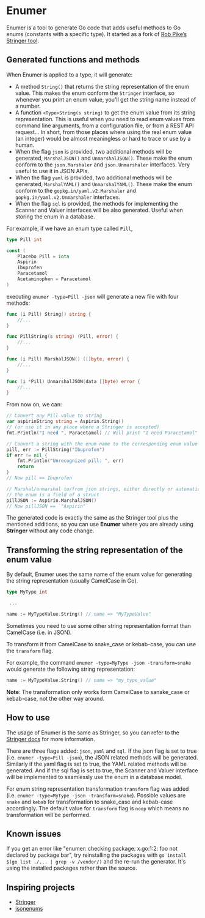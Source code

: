 # Enumer
Enumer is a tool to generate Go code that adds useful methods to Go enums (constants with a specific type).
It started as a fork of [Rob Pike’s Stringer tool](https://godoc.org/golang.org/x/tools/cmd/stringer).

## Generated functions and methods
When Enumer is applied to a type, it will generate:

* A method `String()` that returns the string representation of the enum value. This makes the enum conform
the `Stringer` interface, so whenever you print an enum value, you'll get the string name instead of a number.
* A function `<Type>String(s string)` to get the enum value from its string representation. This is useful
when you need to read enum values from command line arguments, from a configuration file, or
from a REST API request... In short, from those places where using the real enum value (an integer) would
be almost meaningless or hard to trace or use by a human.
* When the flag `json` is provided, two additional methods will be generated, `MarshalJSON()` and `UnmarshalJSON()`. These make
the enum conform to the `json.Marshaler` and `json.Unmarshaler` interfaces. Very useful to use it in JSON APIs.
* When the flag `yaml` is provided, two additional methods will be generated, `MarshalYAML()` and `UnmarshalYAML()`. These make
the enum conform to the `gopkg.in/yaml.v2.Marshaler` and `gopkg.in/yaml.v2.Unmarshaler` interfaces.
* When the flag `sql` is provided, the methods for implementing the Scanner and Valuer interfaces will be also generated.
Useful when storing the enum in a database.

For example, if we have an enum type called `Pill`,
```go
type Pill int

const (
	Placebo Pill = iota
	Aspirin
	Ibuprofen
	Paracetamol
	Acetaminophen = Paracetamol
)
```
executing `enumer -type=Pill -json` will generate a new file with four methods:
```go
func (i Pill) String() string {
    //...
}

func PillString(s string) (Pill, error) {
    //...
}

func (i Pill) MarshalJSON() ([]byte, error) {
	//...
}

func (i *Pill) UnmarshalJSON(data []byte) error {
	//...
}
```
From now on, we can:
```go
// Convert any Pill value to string
var aspirinString string = Aspirin.String()
// (or use it in any place where a Stringer is accepted)
fmt.Println("I need ", Paracetamol) // Will print "I need Paracetamol"

// Convert a string with the enum name to the corresponding enum value
pill, err := PillString("Ibuprofen")
if err != nil {
    fmt.Println("Unrecognized pill: ", err)
    return
}
// Now pill == Ibuprofen

// Marshal/unmarshal to/from json strings, either directly or automatically when
// the enum is a field of a struct
pillJSON := Aspirin.MarshalJSON()
// Now pillJSON == `"Aspirin"`
```

The generated code is exactly the same as the Stringer tool plus the mentioned additions, so you can use
**Enumer** where you are already using **Stringer** without any code change.

## Transforming the string representation of the enum value

By default, Enumer uses the same name of the enum value for generating the string representation (usually CamelCase in Go).

```go
type MyType int

 ...

name := MyTypeValue.String() // name => "MyTypeValue"
```

Sometimes you need to use some other string representation format than CamelCase (i.e. in JSON).

To transform it from CamelCase to snake_case or kebab-case, you can use the `transform` flag.

For example, the command `enumer -type=MyType -json -transform=snake` would generate the following string representation:

```go
name := MyTypeValue.String() // name => "my_type_value"
```
**Note**: The transformation only works form CamelCase to sanake_case or kebab-case, not the other way around.

## How to use
The usage of Enumer is the same as Stringer, so you can refer to the [Stringer docs](https://godoc.org/golang.org/x/tools/cmd/stringer)
for more information.

There are three flags added: `json`, `yaml` and `sql`. If the json flag is set to true (i.e. `enumer -type=Pill -json`),
the JSON related methods will be generated. Similarly if the yaml flag is set to true,
the YAML related methods will be generated. And if the sql flag is set to true, the Scanner and Valuer interface will
be implemented to seamlessly use the enum in a database model.

For enum string representation transformation `transform` flag was added (i.e. `enumer -type=MyType -json -transform=snake`).
Possible values are `snake` and `kebab` for transformation to snake_case and kebab-case accordingly.
The default value for `transform` flag is `noop` which means no transformation will be performed.

## Known issues
If you get an error like "enumer: checking package: x.go:1:2: foo not declared by package bar", try reinstalling the packages with `go install $(go list ./... | grep -v /vendor/)` and the re-run the generator. It's using the installed packages rather than the source.

## Inspiring projects
* [Stringer](https://godoc.org/golang.org/x/tools/cmd/stringer)
* [jsonenums](https://github.com/campoy/jsonenums)
